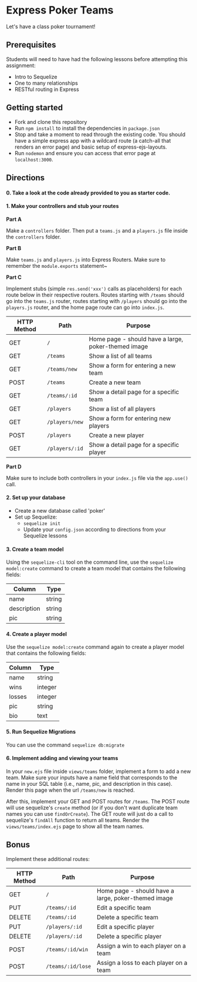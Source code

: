 # Express Poker Teams

Let's have a class poker tournament!

## Prerequisites

Students will need to have had the following lessons before attempting this assignment:

* Intro to Sequelize
* One to many relationships
* RESTful routing in Express

## Getting started

* Fork and clone this repository
* Run `npm install` to install the dependencies in `package.json`
* Stop and take a moment to read through the existing code. You should have a simple express app with a wildcard route (a catch-all that renders an error page) and basic setup of express-ejs-layouts.
* Run `nodemon` and ensure you can access that error page at `localhost:3000`.

## Directions

#### 0. Take a look at the code already provided to you as starter code.

#### 1. Make your controllers and stub your routes

**Part A**

Make a `controllers` folder. Then put a `teams.js` and a `players.js` file inside the `controllers` folder.

**Part B**

Make `teams.js` and `players.js` into Express Routers. Make sure to remember the `module.exports` statement~

**Part C**

Implement stubs (simple `res.send('xxx')` calls as placeholders) for each route below in their respective routers. Routes starting with `/teams` should go into the `teams.js` router, routes starting with `/players` should go into the `players.js` router, and the home page route can go into `index.js`.

| HTTP Method | Path | Purpose |
| ----------- | ------------------------ | ---------------------------------------- |
| GET | `/` | Home page - should have a large, poker-themed image |
| GET | `/teams` | Show a list of all teams |
| GET | `/teams/new` | Show a form for entering a new team |
| POST | `/teams` | Create a new team |
| GET | `/teams/:id` | Show a detail page for a specific team |
| GET | `/players` | Show a list of all players |
| GET | `/players/new` | Show a form for entering new players |
| POST | `/players` | Create a new player |
| GET | `/players/:id` | Show a detail page for a specific player |

**Part D**

Make sure to include both controllers in your `index.js` file via the `app.use()` call.

#### 2. Set up your database

* Create a new database called 'poker'
* Set up Sequelize:
  * `sequelize init`
  * Update your `config.json` according to directions from your Sequelize lessons
  
#### 3. Create a team model

Using the `sequelize-cli` tool on the command line, use the `sequelize model:create` command to create a team model that contains the following fields:

| Column | Type | 
| ----------- | ------------------------ | 
| name | string | 
| description | string |
| pic | string |

#### 4. Create a player model

Use the `sequelize model:create` command again to create a player model that contains the following fields:

| Column | Type | 
| ----------- | ------------------------ | 
| name | string | 
| wins | integer |
| losses | integer |
| pic | string |
| bio | text |

#### 5. Run Sequelize Migrations

You can use the command `sequelize db:migrate`

#### 6. Implement adding and viewing your teams

In your `new.ejs` file inside `views/teams` folder, implement a form to add a new team. Make sure your inputs have a name field that corresponds to the name in your SQL table (i.e., name, pic, and description in this case). Render this page when the url `/teams/new` is reached.

After this, implement your GET and POST routes for `/teams`. The POST route will use sequelize's `create` method (or if you don't want duplicate team names you can use `findOrCreate`). The GET route will just do a call to sequelize's `findAll` function to return all teams. Render the `views/teams/index.ejs` page to show all the team names.

## Bonus

Implement these additional routes:

| HTTP Method | Path | Purpose |
| ----------- | ------------------------ | ---------------------------------------- |
| GET | `/` | Home page - should have a large, poker-themed image |
| PUT | `/teams/:id` | Edit a specific team |
| DELETE | `/teams/:id` | Delete a specific team |
| PUT | `/players/:id` | Edit a specific player |
| DELETE | `/players/:id` | Delete a specific player |
| POST | `/teams/:id/win` | Assign a win to each player on a team |
| POST | `/teams/:id/lose` | Assign a loss to each player on a team |
